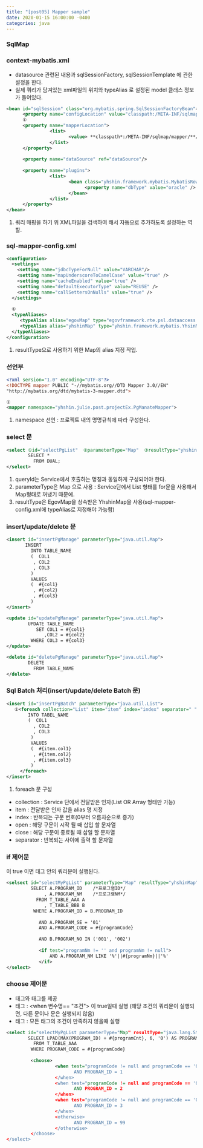 ```yaml
---
title: "[post05] Mapper sample"
date: 2020-01-15 16:00:00 -0400
categories: java
---
```


### SqlMap

### context-mybatis.xml
- datasource 관련된 내용과 sqlSessionFactory, sqlSessionTemplate 에 관한 설정을 한다.
- 실제 쿼리가 담겨있는 xml파일의 위치와 typeAlias 로 설정된 model 클래스 정보가 들어있다.

```xml
<bean id="sqlSession" class="org.mybatis.spring.SqlSessionFactoryBean">
      <property name="configLocation" value="classpath:/META-INF/sqlmap/sql-mapper-config.xml"/>
      ①
      <property name="mapperLocation">
                <list>
                       <value> **classpath*:/META-INF/sqlmap/mapper/**/*.xml**</value>
                </list> 
      </property>
      
      <property name="dataSource" ref="dataSource"/>
      
      <property name="plugins">
                <list>
                       <bean class="yhshin.framework.mybatis.MybatisRowboundsInterceptor">
                             <property name="dbType" value="oracle" />
                       </bean>
                </list>
      </property>
</bean>
```

1) 쿼리 매핑을 하기 위 XML파일을 검색하여 해서 자동으로 추가하도록 설정하는 역할.

### sql-mapper-config.xml

```xml
<configuration>
  <settings>
    <setting name="jdbcTypeForNull" value="VARCHAR"/>
    <setting name="mapUnderscoreToCamelCase" value="true" />
    <setting name="cacheEnabled" value="true" />
    <setting name="defaultExecutorType" value="REUSE" />
    <setting name="callSettersOnNulls" value="true" />
  </settings>
  
  ①
  <typeAliases>
     <typeAlias alias="egovMap" type="egovframework.rte.psl.dataaccess.util.EgovMap"/>
     <typeAlias alias="yhshinMap" type="yhshin.framework.mybatis.YhsinMap"/>
  </typeAliases>
</configuration>
```

1) resultType으로 사용하기 위한 Map의 alias 지정 작업.

### 선언부

```xml
<?xml sersion="1.0" encoding="UTF-8"?>
<!DOCTYPE mapper PUBLIC "-//mybatis.org//DTD Mapper 3.0//EN"
"http://mybatis.org/dtd/mybatis-3-mapper.dtd">

①
<mapper namespace="yhshin.julie.post.projectEx.PgManateMapper">
```

1) namespace 선언 : 프로젝트 내의 명명규칙에 따라 구성한다.

### select 문

```xml
<select ①id="selectPgList"  ②parameterType="Map"  ③resultType="yhshinMap" >
        SELECT * 
          FROM DUAL;
</select> 
```
1) queryId는 Service에서 호출하는 명칭과 동일하게 구성되어야 한다. 
2) parameterType은 Map 으로 사용 : Service단에서 List 형태를 for문을 사용해서 Map형태로 꺼냈기 때문에.
3) resultType은 EgovMap을 상속받은 YhshinMap을 사용(sql-mapper-config.xml에 typeAlias로 지정해야 가능함)


### insert/update/delete 문 
```xml
<insert id="insertPgManage" parameterType="java.util.Map">
       INSERT 
         INTO TABLE_NAME 
         (  COL1
          , COL2
          , COL3
         )
         VALUES
         (  #{col1}
          , #{col2}
          , #{col3}
         )
</insert>
```
```xml
<update id="updatePgManage" parameterType="java.util.Map">
        UPDATE TABLE_NAME
           SET COL1 = #{col1}
              ,COL2 = #{col2}
         WHERE COL3 = #{col3}
</update>
```
```xml
<delete id="deletePgManage" parameterType="java.util.Map">
        DELETE 
          FROM TABLE_NAME
</delete>
```

### Sql Batch 처리(insert/update/delete Batch 문)
```xml
<insert id="insertPgBatch" parameterType="java.util.List">
   ①<foreach collection="List" item="item" index="index" separator=" " open="INSERT ALL" close="SELECT * FROM DUAL">
        INTO TABEL_NAME
        (  COL1
          , COL2
          , COL3
         )
         VALUES
         (  #{item.col1}
          , #{item.col2}
          , #{item.col3}
         )
     </foreach>
</insert>
```

1) foreach 문 구성 
  - collection : Service 단에서 전달받은 인자(List OR Array 형태만 가능)
  - item : 전달받은 인자 값을 alias 명 지정
  - index : 반복되는 구문 번호(0부터 오름차순으로 증가)
  - open : 해당 구문이 시작 될 때 삽입 할 문자열
  - close : 해당 구문이 종료될 때 삽일 할 문자열
  - separator : 반복되는 사이에 출력 할 문자열

### if 제어문
<if test="조건"> 이 true 이면 태그 안의 쿼리문이 실행된다.

```xml
<selsect id="selectMyPgList" parameterType="Map" resultType="yhshinMap">
         SELECT A.PROGRAM_ID    /*프로그램ID*/
              , A.PROGRAM_NM    /*프로그램NM*/
           FROM T_TABLE_AAA A
              , T_TABLE_BBB B
          WHERE A.PROGRAM_ID = B.PROGRAM_ID
            
            AND A.PROGRAM_SE = '01'
            AND A.PROGRAM_CODE = #{programCode}
            
            AND B.PROGRAM_NO IN ('001', '002')
            
            <if test="programNm != '' and programNm != null">
                AND A.PROGRAM_NM LIKE '%'||#{programNm}||'%' 
            </if>
</select>
```

### choose 제어문 
  - <when> 태그와 <otherwise>태그를 제공
  - <when> 태그 : <when 변수명== "조건"> 이 true일때 실행
   (해당 조건의 쿼리문이 실행되면, 다른 <choose> 문이나 <otherwise>문은 실행되지 않음)
  - <otherwise> 태그 : 모든 <when> 태그의 조건이 만족하지 않을때 실행 

```xml
<select id="selectMyPgList parameterType="Map" resultType="java.lang.String">
        SELECT LPAD(MAX(PROGRAM_ID) + #{programCnt}, 6, '0') AS PROGRAM_ID
          FROM T_TABLE_AAA
         WHERE PROGRAM_CODE = #{programCode}
         
         <choose>
                  <when test="programCode != null and programCode == '01'
                         AND PROGRAM_ID = 1
                  </when>
                  <when test="programCode != null and programCode == '02'
                         AND PROGRAM_ID = 2
                  </when>
                  <when test="programCode != null and programCode == '03'
                         AND PROGRAM_ID = 3
                  </when>
                  <otherwise>
                         AND PROGRAM_ID = 99
                  </otherwise>
         </choose>
</select>
```
